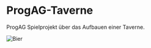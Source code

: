# ProgAG-Taverne

ProgAG Spielprojekt über das Aufbauen einer Taverne.

![Bier](https://www.deutsch-perfekt.com/sites/deutsch-perfekt.spotlight-verlag.de/files/styles/mode_content/public/2021-03/bier.jpg?h=37fbd973&itok=WeRRjuaQ)
